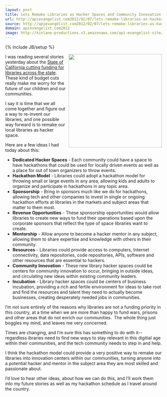 ```yaml
---
layout: post
title: Lets Remake Libraries as Hacker Spaces and Community Innovation Centers
url: http://apievangelist.com2012/02/07/lets-remake-libraries-as-hacker-spaces-and-community-innovation-centers/
source: http://apievangelist.com2012/02/07/lets-remake-libraries-as-hacker-spaces-and-community-innovation-centers/
domain: apievangelist.com2012
image: http://kinlane-productions.s3.amazonaws.com/api-evangelist-site/blog/Library-NYC.jpg
---
```

{% include JB/setup %}<p>
     <img src="http://kinlane-productions.s3.amazonaws.com/Library-NYC.jpg"  width="300" align="right" />
</p>
<p>
     I was reading several stories yesterday about the <a href="http://kalw.drupal.publicbroadcasting.net/post/goodbye-state-funding-california-libraries">State of California cutting funding for libraries across the state</a>. These kind of budget cuts really make me worry for the future of our children and our communities.
</p>
<p>
     I say it is time that we all come together and figure out a way to re-invent our libraries, and one possible way forward is to remake our local libraries as hacker space.
</p>
<p>
     Here are a few ideas I had today about this:
</p>
<ul>
     <li>
          <strong>Dedicated Hacker Spaces</strong> - Each community could have a space to have hackathons that could be used for locally driven events as well as a place for out of town organizers to throw events.
     </li>
     <li>
          <strong>Hackathon Model</strong> - Libraries could adopt a hackathon model for throwing small or large events in any area, allowing kids and adults to organize and participate in hackathons in any topic area.
     </li>
     <li>
          <strong>Sponsorship</strong> - Bring in sponsors much like we do for hackathons, allowing tech and other companies to invest in single or ongoing hackathon efforts at libraries in the markets and subject areas that matter to them most.
     </li>
     <li>
          <strong>Revenue Opportunities</strong> - These sponsorship opportunities would allow libraries to create new ways to fund their operations based upon the corporate sponsors that reflect the type of space libraries want to create.
     </li>
     <li>
          <strong>Mentorship</strong> - Allow anyone to become a hacker mentor in any subject, allowing them to share expertise and knowledge with others in their community.
     </li>
     <li>
          <strong>Resources</strong> - Libraries could provide access to computers, Internet connectivity, data repositories, code repositories, APIs, software and other resources that are essential to hackers.
     </li>
     <li>
          <strong>Community Innovation</strong> - These new library hacker spaces could be centers for community innovation to occur, bringing in outside ideas, and circulating new ideas within existing community leaders.
     </li>
     <li>
          <strong>Incubation</strong> - Library hacker spaces could be centers of business incubation, providing a rich and fertile environment for ideas to take root and find the resources and talent they need to actually become businesses, creating desperately needed jobs in communities.
     </li>
</ul>
<p>
     I’m not sure entirely of the reasons why libraries are not a funding priority in this country, at a time when we are more than happy to fund wars, prisons and other areas that do not enrich our communities.  The whole thing just boggles my mind, and leaves me very concerned.
</p>
<p>
     Times are changing, and I’m sure this has something to do with it--regardless ibraries need to find new ways to stay relevant in this digitial age within their communities, and the tech community needs to step in and help.
</p>
<p>
     I think the hackathon model could provide a very positive way to remake our libraries into innovation centers within our communities, turning anyone into a potential hacker and mentor in the subject area they are most skilled and passionate about.
</p>
<p>
     I’d love to hear other ideas, about how we can do this, and I’ll work them into my future stories as well as my hackathon schedule as I travel around the country.
</p>
